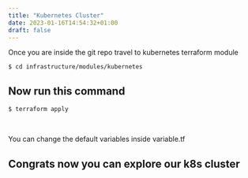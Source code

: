 ```yaml
---
title: "Kubernetes Cluster"
date: 2023-01-16T14:54:32+01:00
draft: false
---
```

Once you are inside the git repo travel to kubernetes terraform module
<br>

  `$ cd infrastructure/modules/kubernetes` 
<br>

## Now run this command

  `$ terraform apply` 

<br>

You can change the default variables inside variable.tf

## Congrats now you can explore our k8s cluster 


<!-- type the variable asked for the kubernetes cluster -->